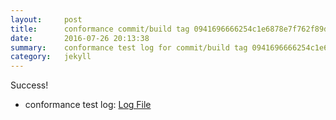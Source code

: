 ```yaml
---
layout:     post
title:      conformance commit/build tag 0941696666254c1e6878e7f762f89deabbaaaa7a
date:       2016-07-26 20:13:38
summary:    conformance test log for commit/build tag 0941696666254c1e6878e7f762f89deabbaaaa7a.
category:   jekyll
---
```


Success!

- conformance test log: [Log File](http://s3-us-west-2.amazonaws.com/kraken-e2e-logs/conformance/kraken_0941696666254c1e6878e7f762f89deabbaaaa7a/build-log.txt)

